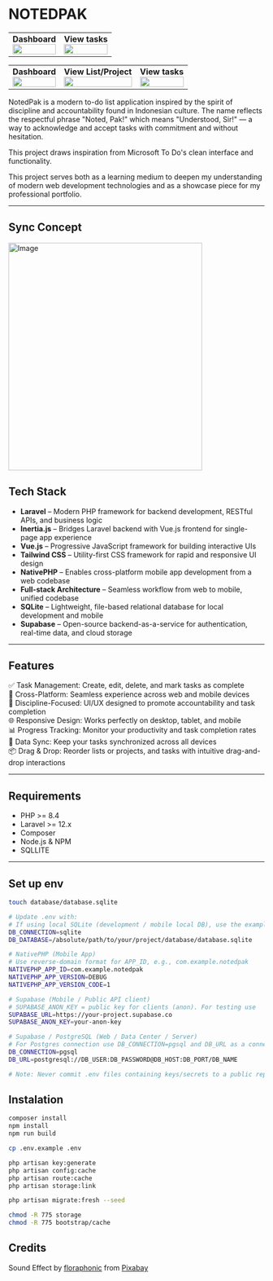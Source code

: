 # NOTEDPAK

<table>
  <tr>
    <td>
      <strong>Dashboard</strong><br>
      <img src="https://github.com/user-attachments/assets/2cf5226a-82c7-42d1-b025-4a887b7b4f88" width="100%">
    </td>
    <td>
      <strong>View tasks</strong><br>
      <img src="https://github.com/user-attachments/assets/4f87c200-977e-45ab-ac56-06dba7443314" width="100%">
    </td>
  </tr>
</table>

<table>
  <tr>
    <td>
      <strong>Dashboard</strong><br>
      <img src="https://github.com/user-attachments/assets/3113abf3-855b-4ec8-9d59-6ee5666d7793" width="100%">
    </td>
    <td>
      <strong>View List/Project</strong><br>
      <img src="https://github.com/user-attachments/assets/138ad857-eb2b-47a5-961c-7d4459723f59" width="100%">
    </td>
    <td>
      <strong>View tasks</strong><br>
      <img src="https://github.com/user-attachments/assets/03cb403b-3a02-4de5-baa2-037aad11da7a" width="100%">
    </td>
  </tr>
 
</table>

NotedPak is a modern to-do list application inspired by the spirit of discipline and accountability found in Indonesian culture. The name reflects the respectful phrase "Noted, Pak!" which means "Understood, Sir!" — a way to acknowledge and accept tasks with commitment and without hesitation.

This project draws inspiration from Microsoft To Do's clean interface and functionality.

This project serves both as a learning medium to deepen my understanding of modern web development technologies and as a showcase piece for my professional portfolio.

---

## Sync Concept

<img width="381" height="447" alt="Image" src="https://github.com/user-attachments/assets/a4069ae4-8930-45d3-8c10-46f0e64da7c6" />

## Tech Stack

- **Laravel** – Modern PHP framework for backend development, RESTful APIs, and business logic
- **Inertia.js** – Bridges Laravel backend with Vue.js frontend for single-page app experience
- **Vue.js** – Progressive JavaScript framework for building interactive UIs
- **Tailwind CSS** – Utility-first CSS framework for rapid and responsive UI design
- **NativePHP** – Enables cross-platform mobile app development from a web codebase
- **Full-stack Architecture** – Seamless workflow from web to mobile, unified codebase
- **SQLite** – Lightweight, file-based relational database for local development and mobile
- **Supabase** – Open-source backend-as-a-service for authentication, real-time data, and cloud storage

---

## Features

✅ Task Management: Create, edit, delete, and mark tasks as complete  
📱 Cross-Platform: Seamless experience across web and mobile devices  
🎯 Discipline-Focused: UI/UX designed to promote accountability and task completion  
🌐 Responsive Design: Works perfectly on desktop, tablet, and mobile  
📊 Progress Tracking: Monitor your productivity and task completion rates  
🔄 Data Sync: Keep your tasks synchronized across all devices  
📦 Drag & Drop: Reorder lists or projects, and tasks with intuitive drag-and-drop interactions

---

## Requirements

- PHP >= 8.4
- Laravel >= 12.x
- Composer
- Node.js & NPM
- SQLLITE

---

## Set up env

```bash
touch database/database.sqlite

# Update .env with:
# If using local SQLite (development / mobile local DB), use the example below:
DB_CONNECTION=sqlite
DB_DATABASE=/absolute/path/to/your/project/database/database.sqlite

# NativePHP (Mobile App)
# Use reverse-domain format for APP_ID, e.g., com.example.notedpak
NATIVEPHP_APP_ID=com.example.notedpak
NATIVEPHP_APP_VERSION=DEBUG
NATIVEPHP_APP_VERSION_CODE=1

# Supabase (Mobile / Public API client)
# SUPABASE_ANON_KEY = public key for clients (anon). For testing use
SUPABASE_URL=https://your-project.supabase.co
SUPABASE_ANON_KEY=your-anon-key

# Supabase / PostgreSQL (Web / Data Center / Server)
# For Postgres connection use DB_CONNECTION=pgsql and DB_URL as a connection string:
DB_CONNECTION=pgsql
DB_URL=postgresql://DB_USER:DB_PASSWORD@DB_HOST:DB_PORT/DB_NAME

# Note: Never commit .env files containing keys/secrets to a public repository.

```

## Instalation

```bash
composer install
npm install
npm run build

cp .env.example .env

php artisan key:generate
php artisan config:cache
php artisan route:cache
php artisan storage:link

php artisan migrate:fresh --seed

chmod -R 775 storage
chmod -R 775 bootstrap/cache
```

## Credits

Sound Effect by <a href="https://pixabay.com/users/floraphonic-38928062/?utm_source=link-attribution&utm_medium=referral&utm_campaign=music&utm_content=211683">floraphonic</a> from <a href="https://pixabay.com//?utm_source=link-attribution&utm_medium=referral&utm_campaign=music&utm_content=211683">Pixabay</a>
